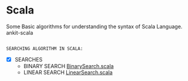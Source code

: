 # Scala
Some Basic algorithms for understanding the syntax of Scala Language.
ankit-scala

```

SEARCHING ALGORITHM IN SCALA:

```

- [x] SEARCHES
	- BINARY SEARCH [BinarySearch.scala](https://github.com/ankitkumargehu/Scala/blob/master/ankit-scala-Ankit/IdeaProjects/Collections/src/main/scala/Algorithms/BinarySearch.scala)
	- LINEAR SEARCH [ LinearSearch.scala](https://github.com/ankitkumargehu/Scala/blob/master/ankit-scala-Ankit/IdeaProjects/Collections/src/main/scala/Algorithms/LinearSearch.scala)
